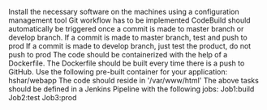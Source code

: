 Install the necessary software on the machines using a configuration management tool
Git workflow has to be implemented
CodeBuild should automatically be triggered once a commit is made to master branch or develop branch.
If a commit is made to master branch, test and push to prod
If a commit is made to develop branch, just test the product, do not push to prod
The code should be containerized with the help of a Dockerfile. 
The Dockerfile should be built every time there is a push to GitHub. Use the following pre-built container for your application: hshar/webapp 
The code should reside in '/var/www/html'
The above tasks should be defined in a Jenkins Pipeline with the following jobs: Job1:build  Job2:test   Job3:prod
